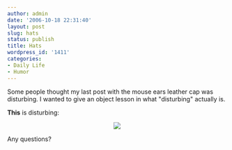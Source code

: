 ```yaml
---
author: admin
date: '2006-10-18 22:31:40'
layout: post
slug: hats
status: publish
title: Hats
wordpress_id: '1411'
categories:
- Daily Life
- Humor
---
```

Some people thought my last post with the mouse ears leather cap was disturbing. I wanted to give an object lesson in what "disturbing" actually is.

<strong>This</strong> is disturbing:
<p align="center"><a href="http://www.flickr.com/photos/rerlin/273122538/in/photostream/"><img src="http://static.flickr.com/99/273122538_c306214510.jpg" /></a></p>
Any questions?
